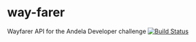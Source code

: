 # way-farer
Wayfarer API for the Andela Developer challenge
[![Build Status](https://travis-ci.org/olalekanteeblaze/way-farer.svg?branch=master)](https://travis-ci.org/olalekanteeblaze/way-farer)